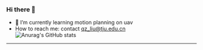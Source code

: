 ### Hi there 👋
- 🌱 I’m currently learning motion planning on uav
- How to reach me: contact qz_liu@tju.edu.cn                 
![Anurag's GitHub stats](https://github-readme-stats.vercel.app/api?username=lyd00116&count_private=true&show_icons=true&theme=highcontrast&show_icons=true)
---

<!--
**lyd00116/lyd00116** is a ✨ _special_ ✨ repository because its `README.md` (this file) appears on your GitHub profile.

Here are some ideas to get you started:

- 🔭 I’m currently working on ...
- 🌱 I’m currently learning ...
- 👯 I’m looking to collaborate on ...
- 🤔 I’m looking for help with ...
- 💬 Ask me about ...
- 📫 How to reach me: ...
- 😄 Pronouns: ...
- ⚡ Fun fact: ...
-->
